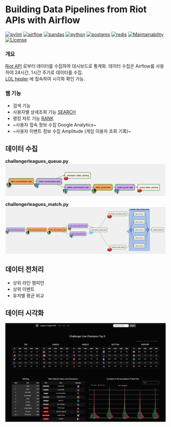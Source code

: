 # Building Data Pipelines from Riot APIs with Airflow

[![pylint](https://img.shields.io/badge/pylint-9.81-brightgreen)]()
[![airflow](https://img.shields.io/badge/airflow-2.5.3-blue)]()
[![pandas](https://img.shields.io/badge/pandas-1.2.0-blue)]()
[![python](https://img.shields.io/badge/python-3.9-blue)]()
[![postgres](https://img.shields.io/badge/postgres-5.4.0-blue)]()
[![redis](https://img.shields.io/badge/redis-4.5.4-red)]()
[![Maintainability](https://api.codeclimate.com/v1/badges/164d89eefe620e5b9945/maintainability)](https://codeclimate.com/github/woker001/Riot_Airflow/maintainability)  
[![License](https://img.shields.io/badge/License-Apache%202.0-blue.svg)](https://opensource.org/licenses/Apache-2.0)
  
### 개요
[Riot API](https://developer.riotgames.com/apis) 로부터 데이터를 수집하여 대시보드로 통계화. 데이터 수집은 Airflow를 사용하여 24시간, 1시간 주기로 데이터를 수집.  
[LOL hepler](https://www.lolhepler.com/) 에 접속하여 시각화 확인 가능.

### 웹 기능
- 검색 기능 
- 사용자별 상세조회 기능 [SEARCH](https://www.lolhepler.com/user/viper3) 
- 랭킹 차트 기능 [RANK](https://www.lolhepler.com/rank)
- ~사용자 접속 정보 수집 Google Analytics~
- ~사용자 이벤트 정보 수집 Amplitude (게임 이용자 조회 기록)~

## 데이터 수집
**challengerleagues_queue.py**  
![](image/puuid.png)

**challengerleagues_match.py**  
![](image/match.png)


## 데이터 전처리
- 상위 라인 챔피언
- 상위 이벤트
- 유저별 평균 비교

## 데이터 시각화
![](image/web.png)
